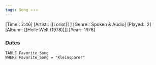 ```yaml
---
tags: Song ⭐⭐⭐ 
---
```

[Time:: 2:46]
[Artist:: [[Loriot]] ]
[Genre:: Spoken & Audio]
[Played:: 2]
[Album:: [[Heile Welt (1978)]]]
[Year:: 1978]
### Dates
````dataview
TABLE Favorite_Song
WHERE Favorite_Song = "Kleinsparer"
````